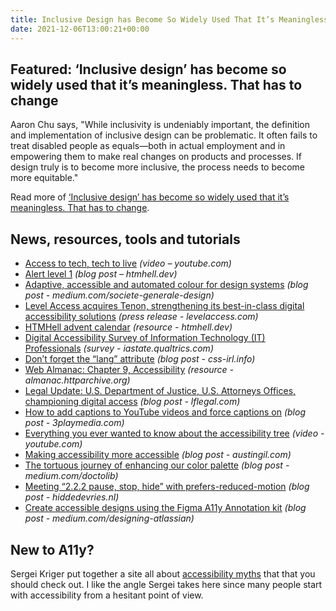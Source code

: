 ```yaml
---
title: Inclusive Design has Become So Widely Used That It’s Meaningless
date: 2021-12-06T13:00:21+00:00
---
```


## Featured: ‘Inclusive design’ has become so widely used that it’s meaningless. That has to change

Aaron Chu says, "While inclusivity is undeniably important, the definition and implementation of inclusive design can be problematic. It often fails to treat disabled people as equals—both in actual employment and in empowering them to make real changes on products and processes. If design truly is to become more inclusive, the process needs to become more equitable."

Read more of [‘Inclusive design’ has become so widely used that it’s meaningless. That has to change](https://www.fastcompany.com/90697288/inclusive-design-has-become-so-widely-used-that-its-meaningless-that-has-to-change).

## News, resources, tools and tutorials

- [Access to tech, tech to live](https://www.youtube.com/watch?v=o1sDnFZkfQA) *(video – youtube.com)*
- [Alert level 1](https://www.htmhell.dev/28-alert-level-1/) *(blog post – htmhell.dev)*
- [Adaptive, accessible and automated colour for design systems](https://medium.com/societe-generale-design/adaptive-accessible-and-automated-colour-for-design-systems-6b4b9e2942e8) *(blog post - medium.com/societe-generale-design)*
- [Level Access acquires Tenon, strengthening its best-in-class digital accessibility solutions](https://www.levelaccess.com/level-access-news/level-access-acquires-tenon/) *(press release - levelaccess.com)*
- [HTMHell advent calendar](https://www.htmhell.dev/adventcalendar/) *(resource - htmhell.dev)*
- [Digital Accessibility Survey of Information Technology (IT) Professionals](https://iastate.qualtrics.com/jfe/form/SV_0iZFRMKHJ2Smn2e) *(survey - iastate.qualtrics.com)*
- [Don’t forget the “lang” attribute](https://css-irl.info/dont-forget-the-lang-attribute/) *(blog post - css-irl.info)*
- [Web Almanac: Chapter 9, Accessibility](https://almanac.httparchive.org/en/2021/accessibility) *(resource - almanac.httparchive.org)*
- [Legal Update: U.S. Department of Justice, U.S. Attorneys Offices, championing digital access](https://www.lflegal.com/2021/10/doj-digital/) *(blog post - lflegal.com)*
- [How to add captions to YouTube videos and force captions on](https://www.3playmedia.com/blog/force-closed-captions-appear-youtube-videos/) *(blog post - 3playmedia.com)*
- [Everything you ever wanted to know about the accessibility tree](https://www.youtube.com/watch?v=Kv2l_u4NDB8) *(video - youtube.com)*
- [Making accessibility more accessible](https://austingil.com/making-accessibility-more-accessible/) *(blog post - austingil.com)*
- [The tortuous journey of enhancing our color palette](https://medium.com/doctolib/the-tortuous-journey-of-enhancing-our-color-palette-4616b5b9c43e) *(blog post - medium.com/doctolib)*
- [Meeting “2.2.2 pause, stop, hide” with prefers-reduced-motion](https://hiddedevries.nl/en/blog/2021-12-03-meeting-2-22-pause-stop-hide-with-prefers-reduced-motion) *(blog post - hiddedevries.nl)*
- [Create accessible designs using the Figma A11y Annotation kit](https://medium.com/designing-atlassian/create-accessible-designs-using-the-figma-a11y-annotation-kit-35371f00dac5) *(blog post - medium.com/designing-atlassian)*

## New to A11y?

Sergei Kriger put together a site all about [accessibility myths](https://a11ymyths.com) that that you should check out. I like the angle Sergei takes here since many people start with accessibility from a hesitant point of view.
